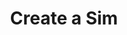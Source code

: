 ---
layout: comic
comic: createasim.png
title: Create a Sim
alt: Create a Sim
keywords: [sims, game, create a sim, demo, the sims 4]
---